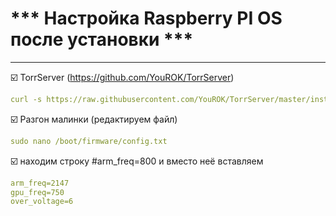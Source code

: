 # *** Настройка Raspberry PI OS после установки ***

----------------------------------
:ballot_box_with_check: TorrServer (https://github.com/YouROK/TorrServer)
```yaml
curl -s https://raw.githubusercontent.com/YouROK/TorrServer/master/installTorrServerLinux.sh | sudo bash
```
:ballot_box_with_check: Разгон малинки (редактируем файл)
```yaml
sudo nano /boot/firmware/config.txt
```
:ballot_box_with_check: находим строку #arm_freq=800 и вместо неё вставляем
```yaml
arm_freq=2147
gpu_freq=750
over_voltage=6
```
